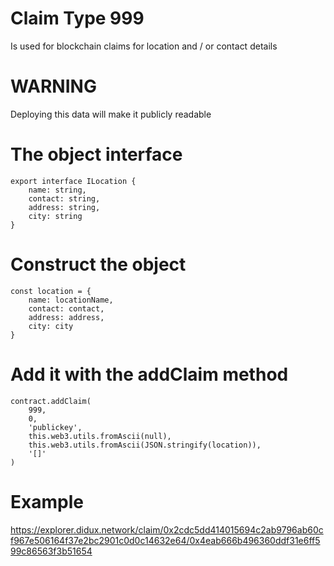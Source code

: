 # Claim Type 999
Is used for blockchain claims for location and / or contact details

# WARNING
Deploying this data will make it publicly readable

# The object interface
```
export interface ILocation {
    name: string,
    contact: string,
    address: string, 
    city: string
}
```

# Construct the object
```
const location = { 
    name: locationName,
    contact: contact,
    address: address,
    city: city 
}
```

# Add it with the addClaim method
```
contract.addClaim(
    999,
    0,
    'publickey',
    this.web3.utils.fromAscii(null),
    this.web3.utils.fromAscii(JSON.stringify(location)),
    '[]'
)
```

# Example 
https://explorer.didux.network/claim/0x2cdc5dd414015694c2ab9796ab60cf967e506164f37e2bc2901c0d0c14632e64/0x4eab666b496360ddf31e6ff599c86563f3b51654